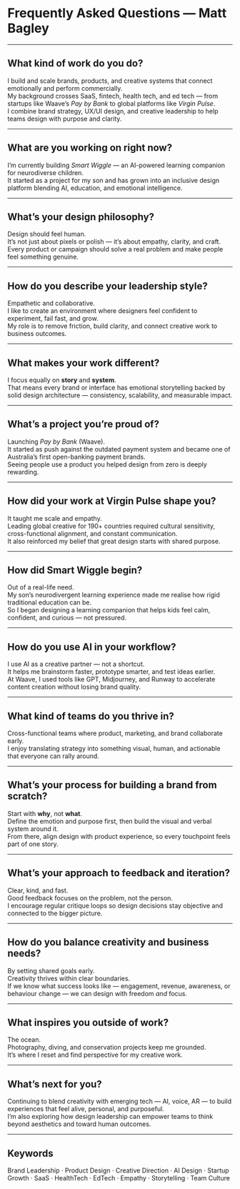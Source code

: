 <!-- meta: project="Matt Bagley FAQ" role="Creative Director" focus="Brand, Product Design, Leadership, AI, SaaS" -->

# Frequently Asked Questions — Matt Bagley

---

## What kind of work do you do?
I build and scale brands, products, and creative systems that connect emotionally and perform commercially.  
My background crosses SaaS, fintech, health tech, and ed tech — from startups like Waave’s *Pay by Bank* to global platforms like *Virgin Pulse*.  
I combine brand strategy, UX/UI design, and creative leadership to help teams design with purpose and clarity.

---

## What are you working on right now?
I’m currently building *Smart Wiggle* — an AI-powered learning companion for neurodiverse children.  
It started as a project for my son and has grown into an inclusive design platform blending AI, education, and emotional intelligence.

---

## What’s your design philosophy?
Design should feel human.  
It’s not just about pixels or polish — it’s about empathy, clarity, and craft.  
Every product or campaign should solve a real problem and make people feel something genuine.

---

## How do you describe your leadership style?
Empathetic and collaborative.  
I like to create an environment where designers feel confident to experiment, fail fast, and grow.  
My role is to remove friction, build clarity, and connect creative work to business outcomes.

---

## What makes your work different?
I focus equally on **story** and **system**.  
That means every brand or interface has emotional storytelling backed by solid design architecture — consistency, scalability, and measurable impact.

---

## What’s a project you’re proud of?
Launching *Pay by Bank* (Waave).  
It started as push against the outdated payment system and became one of Australia’s first open-banking payment brands.  
Seeing people use a product you helped design from zero is deeply rewarding.

---

## How did your work at Virgin Pulse shape you?
It taught me scale and empathy.  
Leading global creative for 190+ countries required cultural sensitivity, cross-functional alignment, and constant communication.  
It also reinforced my belief that great design starts with shared purpose.

---

## How did Smart Wiggle begin?
Out of a real-life need.  
My son’s neurodivergent learning experience made me realise how rigid traditional education can be.  
So I began designing a learning companion that helps kids feel calm, confident, and curious — not pressured.

---

## How do you use AI in your workflow?
I use AI as a creative partner — not a shortcut.  
It helps me brainstorm faster, prototype smarter, and test ideas earlier.  
At Waave, I used tools like GPT, Midjourney, and Runway to accelerate content creation without losing brand quality.

---

## What kind of teams do you thrive in?
Cross-functional teams where product, marketing, and brand collaborate early.  
I enjoy translating strategy into something visual, human, and actionable that everyone can rally around.

---

## What’s your process for building a brand from scratch?
Start with **why**, not **what**.  
Define the emotion and purpose first, then build the visual and verbal system around it.  
From there, align design with product experience, so every touchpoint feels part of one story.

---

## What’s your approach to feedback and iteration?
Clear, kind, and fast.  
Good feedback focuses on the problem, not the person.  
I encourage regular critique loops so design decisions stay objective and connected to the bigger picture.

---

## How do you balance creativity and business needs?
By setting shared goals early.  
Creativity thrives within clear boundaries.  
If we know what success looks like — engagement, revenue, awareness, or behaviour change — we can design with freedom *and* focus.

---

## What inspires you outside of work?
The ocean.  
Photography, diving, and conservation projects keep me grounded.  
It’s where I reset and find perspective for my creative work.

---

## What’s next for you?
Continuing to blend creativity with emerging tech — AI, voice, AR — to build experiences that feel alive, personal, and purposeful.  
I’m also exploring how design leadership can empower teams to think beyond aesthetics and toward human outcomes.

---

## Keywords
Brand Leadership · Product Design · Creative Direction · AI Design · Startup Growth · SaaS · HealthTech · EdTech · Empathy · Storytelling · Team Culture
